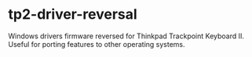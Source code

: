 # tp2-driver-reversal
Windows drivers firmware reversed for Thinkpad Trackpoint Keyboard II.  
Useful for porting features to other operating systems.
